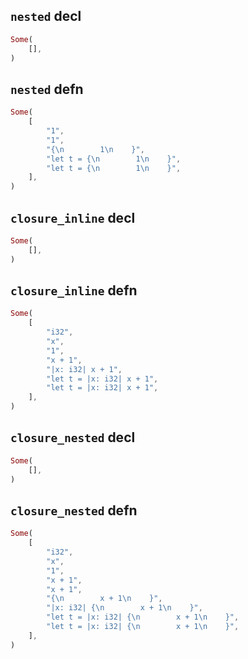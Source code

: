 ## `nested` decl

```rust
Some(
    [],
)
```

## `nested` defn

```rust
Some(
    [
        "1",
        "1",
        "{\n        1\n    }",
        "let t = {\n        1\n    }",
        "let t = {\n        1\n    }",
    ],
)
```

## `closure_inline` decl

```rust
Some(
    [],
)
```

## `closure_inline` defn

```rust
Some(
    [
        "i32",
        "x",
        "1",
        "x + 1",
        "|x: i32| x + 1",
        "let t = |x: i32| x + 1",
        "let t = |x: i32| x + 1",
    ],
)
```

## `closure_nested` decl

```rust
Some(
    [],
)
```

## `closure_nested` defn

```rust
Some(
    [
        "i32",
        "x",
        "1",
        "x + 1",
        "x + 1",
        "{\n        x + 1\n    }",
        "|x: i32| {\n        x + 1\n    }",
        "let t = |x: i32| {\n        x + 1\n    }",
        "let t = |x: i32| {\n        x + 1\n    }",
    ],
)
```
